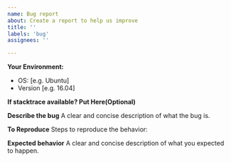 ```yaml
---
name: Bug report
about: Create a report to help us improve
title: ''
labels: 'bug'
assignees: ''

---
```


**Your Environment:**
 - OS: [e.g. Ubuntu]
 - Version [e.g. 16.04]
 
**If stacktrace available? Put Here(Optional)**

**Describe the bug**
A clear and concise description of what the bug is.

**To Reproduce**
Steps to reproduce the behavior:

**Expected behavior**
A clear and concise description of what you expected to happen.


